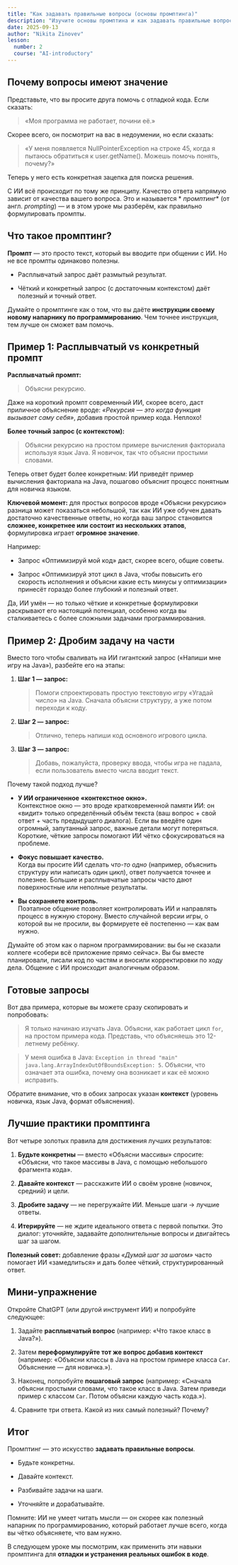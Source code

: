 ```yaml
---
title: "Как задавать правильные вопросы (основы промптинга)"
description: "Изучите основы промптина и как задавать правильные вопросы."
date: 2025-09-13
author: "Nikita Zinovev"
lesson:
  number: 2
  course: "AI-introductory"
---
```


## Почему вопросы имеют значение

Представьте, что вы просите друга помочь с отладкой кода. Если сказать:

> «Моя программа не работает, почини её.»

Скорее всего, он посмотрит на вас в недоумении, но если сказать:

> «У меня появляется NullPointerException на строке 45, когда я пытаюсь обратиться к user.getName(). Можешь помочь
> понять, почему?»

Теперь у него есть конкретная зацепка для поиска решения.

С ИИ всё происходит по тому же принципу. Качество ответа напрямую зависит от качества вашего вопроса. Это и называется *
*промптинг** (от англ. _prompting_) — и в этом уроке мы разберём, как правильно формулировать промпты.

## Что такое промптинг?

**Промпт** — это просто текст, который вы вводите при общении с ИИ. Но не все промпты одинаково полезны.

- Расплывчатый запрос даёт размытый результат.

- Чёткий и конкретный запрос (с достаточным контекстом) даёт полезный и точный ответ.

Думайте о промптинге как о том, что вы даёте **инструкции своему новому напарнику по программированию**. Чем точнее
инструкция, тем лучше он сможет вам помочь.

## Пример 1: Расплывчатый vs конкретный промпт

**Расплывчатый промпт:**

> Объясни рекурсию.

Даже на короткий промпт современный ИИ, скорее всего, даст приличное объяснение вроде: _«Рекурсия — это когда функция
вызывает саму себя»_, добавив простой пример кода. Неплохо!

**Более точный запрос (с контекстом):**

> Объясни рекурсию на простом примере вычисления факториала используя язык Java. Я новичок, так что объясни простыми
> словами.

Теперь ответ будет более конкретным: ИИ приведёт пример вычисления факториала на Java, пошагово объяснит процесс
понятным для новичка языком.

**Ключевой момент:** для простых вопросов вроде «Объясни рекурсию» разница может показаться небольшой, так как ИИ уже
обучен давать достаточно качественные ответы, но когда ваш запрос становится **сложнее, конкретнее или состоит из
нескольких этапов**, формулировка играет **огромное значение**.

Например:

- Запрос «Оптимизируй мой код» даст, скорее всего, общие советы.

- Запрос «Оптимизируй этот цикл в Java, чтобы повысить его скорость исполнения и объясни какие есть минусы у
  оптимизации» принесёт гораздо более глубокий и полезный ответ.

Да, ИИ умён — но только чёткие и конкретные формулировки раскрывают его настоящий потенциал, особенно когда вы
сталкиваетесь с более сложными задачами программирования.

## Пример 2: Дробим задачу на части

Вместо того чтобы сваливать на ИИ гигантский запрос («Напиши мне игру на Java»), разбейте его на этапы:

1. **Шаг 1 — запрос:**

   > Помоги спроектировать простую текстовую игру «Угадай число» на Java. Сначала объясни структуру, а уже потом
   переходи к коду.

2. **Шаг 2 — запрос:**

   > Отлично, теперь напиши код основного игрового цикла.

3. **Шаг 3 — запрос:**

   > Добавь, пожалуйста, проверку ввода, чтобы игра не падала, если пользователь вместо числа вводит текст.

Почему такой подход лучше?

- **У ИИ ограниченное «контекстное окно».**  
  Контекстное окно — это вроде кратковременной памяти ИИ: он «видит» только определённый объём текста (ваш вопрос + свой
  ответ + часть предыдущего диалога). Если вы введёте один огромный, запутанный запрос, важные детали могут потеряться.
  Короткие, чёткие запросы помогают ИИ чётко сфокусироваться на проблеме.

- **Фокус повышает качество.**  
  Когда вы просите ИИ сделать _что-то одно_ (например, объяснить структуру или написать один цикл), ответ получается
  точнее и полезнее. Большие и расплывчатые запросы часто дают поверхностные или неполные результаты.

- **Вы сохраняете контроль.**  
  Поэтапное общение позволяет контролировать ИИ и направлять процесс в нужную сторону. Вместо случайной версии игры, о
  которой вы не просили, вы формируете её постепенно — как вам нужно.

Думайте об этом как о парном программировании: вы бы не сказали коллеге «собери всё приложение прямо сейчас». Вы бы
вместе планировали, писали код по частям и вносили корректировки по ходу дела. Общение с ИИ происходит аналогичным
образом.

## Готовые запросы

Вот два примера, которые вы можете сразу скопировать и попробовать:

> Я только начинаю изучать Java. Объясни, как работает цикл `for`, на простом примера кода. Представь, что объясняешь
> это 12-летнему ребёнку.

> У меня ошибка в Java: `Exception in thread "main" java.lang.ArrayIndexOutOfBoundsException: 5`. Объясни, что означает
> эта ошибка, почему она возникает и как её можно исправить.

Обратите внимание, что в обоих запросах указан **контекст** (уровень новичка, язык Java, формат объяснения).

## Лучшие практики промптинга

Вот четыре золотых правила для достижения лучших результатов:

1. **Будьте конкретны** — вместо «Объясни массивы» спросите: «Объясни, что такое массивы в Java, с помощью небольшого
   фрагмента кода».

2. **Давайте контекст** — расскажите ИИ о своём уровне (новичок, средний) и цели.

3. **Дробите задачу** — не перегружайте ИИ. Меньше шаги → лучшие ответы.

4. **Итерируйте** — не ждите идеального ответа с первой попытки. Это диалог: уточняйте, задавайте дополнительные вопросы
   и двигайтесь шаг за шагом.

**Полезный совет:** добавление фразы _«Думай шаг за шагом»_ часто помогает ИИ «замедлиться» и дать более чёткий,
структурированный ответ.

## Мини-упражнение

Откройте ChatGPT (или другой инструмент ИИ) и попробуйте следующее:

1. Задайте **расплывчатый вопрос** (например: «Что такое класс в Java?»).

2. Затем **переформулируйте тот же вопрос добавив контекст** (например: «Объясни классы в Java на простом примере
   класса `Car`. Объяснение — для новичка.»).

3. Наконец, попробуйте **пошаговый запрос** (например: «Сначала объясни простыми словами, что такое класс в Java. Затем
   приведи пример с классом `Car`. Потом объясни каждую часть кода.»).

4. Сравните три ответа. Какой из них самый полезный? Почему?

## Итог

Промптинг — это искусство **задавать правильные вопросы**.

- Будьте конкретны.

- Давайте контекст.

- Разбивайте задачи на шаги.

- Уточняйте и дорабатывайте.

Помните: ИИ не умеет читать мысли — он скорее как полезный напарник по программированию, который работает лучше всего,
когда вы чётко объясняете, что вам нужно.

В следующем уроке мы посмотрим, как применить эти навыки промптинга для **отладки и устранения реальных ошибок в коде**.